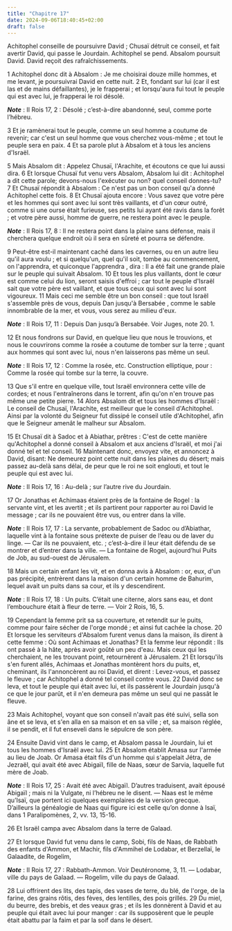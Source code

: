 ```yaml
---
title: "Chapitre 17"
date: 2024-09-06T18:40:45+02:00
draft: false
---
```



Achitophel conseille de poursuivre David ; Chusaï détruit ce conseil, et fait avertir David, qui passe le Jourdain.
Achitophel se pend.
Absalom poursuit David.
David reçoit des rafraîchissements.


1 Achitophel donc dit à Absalom : Je me choisirai douze mille hommes, et me levant, je poursuivrai David en cette nuit. 2 Et, fondant sur lui (car il est las et de mains défaillantes), je le frapperai ; et lorsqu'aura fui tout le peuple qui est avec lui, je frapperai le roi désolé.

***Note*** :  II Rois 17, 2 : Désolé ; c’est-à-dire abandonné, seul, comme porte l’hébreu.

3 Et je ramènerai tout le peuple, comme un seul homme a coutume de revenir; car c'est un seul homme que vous cherchez vous-même ; et tout le peuple sera en paix. 4 Et sa parole plut à Absalom et à tous les anciens d'Israël.


5 Mais Absalom dit : Appelez Chusaï, l'Arachite, et écoutons ce que lui aussi dira. 6 Et lorsque Chusaï fut venu vers Absalom, Absalom lui dit : Achitophel a dit cette parole; devons-nous l'exécuter ou non? quel conseil donnes-tu? 7 Et Chusaï répondit à Absalom : Ce n'est pas un bon conseil qu'a donné Achitophel cette fois. 8 Et Chusaï ajouta encore : Vous savez que votre père et les hommes qui sont avec lui sont très vaillants, et d'un cœur outré, comme si une ourse était furieuse, ses petits lui ayant été ravis dans la forêt ; et votre père aussi, homme de guerre, ne restera point avec le peuple.

***Note*** :  II Rois 17, 8 : Il ne restera point dans la plaine sans défense, mais il cherchera quelque endroit où il sera en sûreté et pourra se défendre.

9 Peut-être est-il maintenant caché dans les cavernes, ou en un autre lieu qu'il aura voulu ; et si quelqu'un, quel qu'il soit, tombe au commencement, on l'apprendra, et quiconque l'apprendra , dira : Il a été fait une grande plaie sur le peuple qui suivait Absalom. 10 Et tous les plus vaillants, dont le cœur est comme celui du lion, seront saisis d'effroi ; car tout le peuple d'Israël sait que votre père est vaillant, et que tous ceux qui sont avec lui sont vigoureux. 11 Mais ceci me semble être un bon conseil : que tout Israël s'assemble près de vous, depuis Dan jusqu'à Bersabée , comme le sable innombrable de la mer, et vous, vous serez au milieu d'eux.

***Note*** :  II Rois 17, 11 : Depuis Dan jusqu’à Bersabée. Voir Juges, note 20. 1.

12 Et nous fondrons sur David, en quelque lieu que nous le trouvions, et nous le couvrirons comme la rosée a coutume de tomber sur la terre ; quant aux hommes qui sont avec lui, nous n'en laisserons pas même un seul.

***Note*** :  II Rois 17, 12 : Comme la rosée, etc. Construction elliptique, pour : Comme la rosée qui tombe sur la terre, la couvre.

13 Que s'il entre en quelque ville, tout Israël environnera cette ville de cordes; et nous l'entraînerons dans le torrent, afin qu'on n'en trouve pas même une petite pierre. 14 Alors Absalom dit et tous les hommes d'Israël : Le conseil de Chusaï, l'Arachite, est meilleur que le conseil d'Achitophel. Ainsi par la volonté du Seigneur fut dissipé le conseil utile d'Achitophel, afin que le Seigneur amenât le malheur sur Absalom.


15 Et Chusaï dit à Sadoc et à Abiathar, prêtres : C'est de cette manière qu'Achitophel a donné conseil à Absalom et aux anciens d'Israël, et moi j'ai donné tel et tel conseil. 16 Maintenant donc, envoyez vite, et annoncez à David, disant: Ne demeurez point cette nuit dans les plaines du désert; mais passez au-delà sans délai, de peur que le roi ne soit englouti, et tout le peuple qui est avec lui.

***Note*** :  II Rois 17, 16 : Au-delà ; sur l’autre rive du Jourdain.


17 Or Jonathas et Achimaas étaient près de la fontaine de Rogel : la servante vint, et les avertit ; et ils partirent pour rapporter au roi David le message ; car ils ne pouvaient être vus, ou entrer dans la ville.

***Note*** :  II Rois 17, 17 : La servante, probablement de Sadoc ou d’Abiathar, laquelle vint à la fontaine sous prétexte de puiser de l’eau ou de laver du linge. ― Car ils ne pouvaient, etc. ; c’est-à-dire il leur était défendu de se montrer et d’entrer dans la ville. ― La fontaine de Rogel, aujourd’hui Puits de Job, au sud-ouest de Jérusalem.

18 Mais un certain enfant les vit, et en donna avis à Absalom : or, eux, d'un pas précipité, entrèrent dans la maison d'un certain homme de Bahurim, lequel avait un puits dans sa cour, et ils y descendirent.

***Note*** :  II Rois 17, 18 : Un puits. C’était une citerne, alors sans eau, et dont l’embouchure était à fleur de terre. ― Voir 2 Rois, 16, 5.

19 Cependant la femme prit sa sa couverture, et retendit sur le puits, comme pour faire sécher de l'orge mondé ; et ainsi fut cachée la chose. 20 Et lorsque les serviteurs d'Absalom furent venus dans la maison, ils dirent à cette femme : Où sont Achimaas et Jonathas? Et la femme leur répondit : Ils ont passé à la hâte, après avoir goûté un peu d'eau. Mais ceux qui les cherchaient, ne les trouvant point, retournèrent à Jérusalem. 21 Et lorsqu'ils s'en furent allés, Achimaas et Jonathas montèrent hors du puits, et, cheminant, ils l'annoncèrent au roi David, et dirent : Levez-vous, et passez le fleuve ; car Achitophel a donné tel conseil contre vous. 22 David donc se leva, et tout le peuple qui était avec lui, et ils passèrent le Jourdain jusqu'à ce que le jour parût, et il n'en demeura pas même un seul qui ne passât le fleuve.


23 Mais Achitophel, voyant que son conseil n'avait pas été suivi, sella son âne et se leva, et s'en alla en sa maison et en sa ville ; et, sa maison réglée, il se pendit, et il fut enseveli dans le sépulcre de son père.


24 Ensuite David vint dans le camp, et Absalom passa le Jourdain, lui et tous les hommes d'Israël avec lui. 25 Et Absalom établit Amasa sur l'armée au lieu de Joab. Or Amasa était fils d'un homme qui s'appelait Jétra, de Jezraël, qui avait été avec Abigaïl, fille de Naas, sœur de Sarvia, laquelle fut mère de Joab.

***Note*** :  II Rois 17, 25 : Avait été avec Abigaïl. D’autres traduisent, avait épousé Abigaïl ; mais ni la Vulgate, ni l’hébreu ne le disent. ― Naas est le même qu’Isaï, que portent ici quelques exemplaires de la version grecque. D’ailleurs la généalogie de Naas qui figure ici est celle qu’on donne à Isaï, dans 1 Paralipomènes, 2, vv. 13, 15-16.

26 Et Israël campa avec Absalom dans la terre de Galaad.


27 Et lorsque David fut venu dans le camp, Sobi, fils de Naas, de Rabbath des enfants d'Ammon, et Machir, fils d'Ammihel de Lodabar, et Berzellaï, le Galaadite, de Rogelim,

***Note*** :  II Rois 17, 27 : Rabbath-Ammon. Voir Deutéronome, 3, 11. ― Lodabar, ville du pays de Galaad. ― Rogelim, ville du pays de Galaad.

28 Lui offrirent des lits, des tapis, des vases de terre, du blé, de l'orge, de la farine, des grains rôtis, des fèves, des lentilles, des pois grillés. 29 Du miel, du beurre, des brebis, et des veaux gras ; et ils les donnèrent à David et au peuple qui était avec lui pour manger : car ils supposèrent que le peuple était abattu par la faim et par la soif dans le désert.

